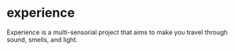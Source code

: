 # experience
Experience is a multi-sensorial project that aims to make you travel through sound, smells, and light.
